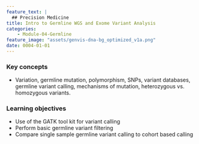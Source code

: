 ```yaml
---
feature_text: |
  ## Precision Medicine
title: Intro to Germline WGS and Exome Variant Analysis
categories:
    - Module-04-Germline
feature_image: "assets/genvis-dna-bg_optimized_v1a.png"
date: 0004-01-01
---
```


### Key concepts
* Variation, germline mutation, polymorphism, SNPs, variant databases, germline variant calling, mechanisms of mutation, heterozygous vs. homozygous variants.


### Learning objectives
* Use of the GATK tool kit for variant calling
* Perform basic germline variant filtering
* Compare single sample germline variant calling to cohort based calling



